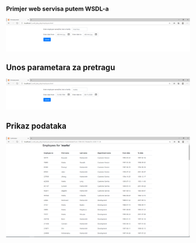
<h3>Primjer web servisa putem WSDL-a</h3>

![ ](images/wsdl_1.PNG)

<h2>Unos parametara za pretragu</h2>

![ ](images/wsdl_2.PNG)

<h2>Prikaz podataka</h2>

![ ](images/wsdl_3.PNG)
